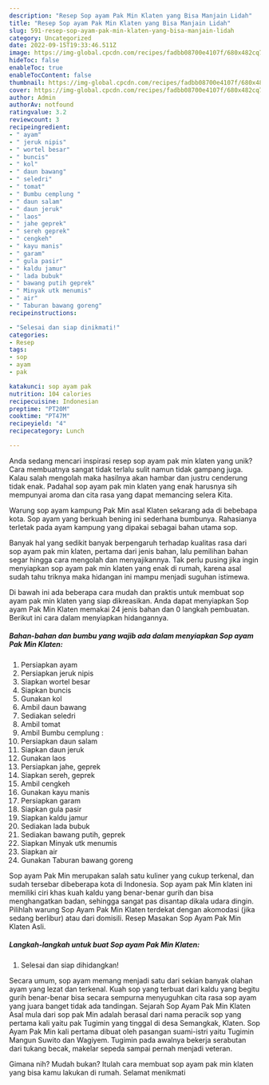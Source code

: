 ```yaml
---
description: "Resep Sop ayam Pak Min Klaten yang Bisa Manjain Lidah"
title: "Resep Sop ayam Pak Min Klaten yang Bisa Manjain Lidah"
slug: 591-resep-sop-ayam-pak-min-klaten-yang-bisa-manjain-lidah
category: Uncategorized
date: 2022-09-15T19:33:46.511Z
image: https://img-global.cpcdn.com/recipes/fadbb08700e4107f/680x482cq70/sop-ayam-pak-min-klaten-foto-resep-utama.jpg
hideToc: false
enableToc: true
enableTocContent: false
thumbnail: https://img-global.cpcdn.com/recipes/fadbb08700e4107f/680x482cq70/sop-ayam-pak-min-klaten-foto-resep-utama.jpg
cover: https://img-global.cpcdn.com/recipes/fadbb08700e4107f/680x482cq70/sop-ayam-pak-min-klaten-foto-resep-utama.jpg
author: Admin
authorAv: notfound
ratingvalue: 3.2
reviewcount: 3
recipeingredient:
- " ayam"
- " jeruk nipis"
- " wortel besar"
- " buncis"
- " kol"
- " daun bawang"
- " seledri"
- " tomat"
- " Bumbu cemplung "
- " daun salam"
- " daun jeruk"
- " laos"
- " jahe geprek"
- " sereh geprek"
- " cengkeh"
- " kayu manis"
- " garam"
- " gula pasir"
- " kaldu jamur"
- " lada bubuk"
- " bawang putih geprek"
- " Minyak utk menumis"
- " air"
- " Taburan bawang goreng"
recipeinstructions:

- "Selesai dan siap dinikmati!"
categories:
- Resep
tags:
- sop
- ayam
- pak

katakunci: sop ayam pak 
nutrition: 104 calories
recipecuisine: Indonesian
preptime: "PT20M"
cooktime: "PT47M"
recipeyield: "4"
recipecategory: Lunch

---
```





Anda sedang mencari inspirasi resep sop ayam pak min klaten yang unik? Cara membuatnya sangat tidak terlalu sulit namun tidak gampang juga. Kalau salah mengolah maka hasilnya akan hambar dan justru cenderung tidak enak. Padahal sop ayam pak min klaten yang enak harusnya sih mempunyai aroma dan cita rasa yang dapat memancing selera Kita.





Warung sop ayam kampung Pak Min asal Klaten sekarang ada di bebebapa kota. Sop ayam yang berkuah bening ini sederhana bumbunya. Rahasianya terletak pada ayam kampung yang dipakai sebagai bahan utama sop.

Banyak hal yang sedikit banyak berpengaruh terhadap kualitas rasa dari sop ayam pak min klaten, pertama dari jenis bahan, lalu pemilihan bahan segar hingga cara mengolah dan menyajikannya. Tak perlu pusing jika ingin menyiapkan sop ayam pak min klaten yang enak di rumah, karena asal sudah tahu triknya maka hidangan ini mampu menjadi suguhan istimewa.






Di bawah ini ada beberapa cara mudah dan praktis untuk membuat sop ayam pak min klaten yang siap dikreasikan. Anda dapat menyiapkan Sop ayam Pak Min Klaten memakai 24 jenis bahan dan 0 langkah pembuatan. Berikut ini cara dalam menyiapkan hidangannya.

<!--inarticleads1-->

##### Bahan-bahan dan bumbu yang wajib ada dalam menyiapkan Sop ayam Pak Min Klaten:

1. Persiapkan  ayam
1. Persiapkan  jeruk nipis
1. Siapkan  wortel besar
1. Siapkan  buncis
1. Gunakan  kol
1. Ambil  daun bawang
1. Sediakan  seledri
1. Ambil  tomat
1. Ambil  Bumbu cemplung :
1. Persiapkan  daun salam
1. Siapkan  daun jeruk
1. Gunakan  laos
1. Persiapkan  jahe, geprek
1. Siapkan  sereh, geprek
1. Ambil  cengkeh
1. Gunakan  kayu manis
1. Persiapkan  garam
1. Siapkan  gula pasir
1. Siapkan  kaldu jamur
1. Sediakan  lada bubuk
1. Sediakan  bawang putih, geprek
1. Siapkan  Minyak utk menumis
1. Siapkan  air
1. Gunakan  Taburan bawang goreng


Sop ayam Pak Min merupakan salah satu kuliner yang cukup terkenal, dan sudah tersebar dibeberapa kota di Indonesia. Sop ayam pak Min klaten ini memiliki ciri khas kuah kaldu yang benar-benar gurih dan bisa menghangatkan badan, sehingga sangat pas disantap dikala udara dingin. Pilihlah warung Sop Ayam Pak Min Klaten terdekat dengan akomodasi (jika sedang berlibur) atau dari domisili. Resep Masakan Sop Ayam Pak Min Klaten Asli. 

<!--inarticleads2-->

##### Langkah-langkah untuk buat Sop ayam Pak Min Klaten:


1. Selesai dan siap dihidangkan!

Secara umum, sop ayam memang menjadi satu dari sekian banyak olahan ayam yang lezat dan terkenal. Kuah sop yang terbuat dari kaldu yang begitu gurih benar-benar bisa secara sempurna menyuguhkan cita rasa sop ayam yang juara banget tidak ada tandingan. Sejarah Sop Ayam Pak Min Klaten Asal mula dari sop pak Min adalah berasal dari nama peracik sop yang pertama kali yaitu pak Tugimin yang tinggal di desa Semangkak, Klaten. Sop Ayam Pak Min kali pertama dibuat oleh pasangan suami-istri yaitu Tugimin Mangun Suwito dan Wagiyem. Tugimin pada awalnya bekerja serabutan dari tukang becak, makelar sepeda sampai pernah menjadi veteran. 

Gimana nih? Mudah bukan? Itulah cara membuat sop ayam pak min klaten yang bisa kamu lakukan di rumah. Selamat menikmati
